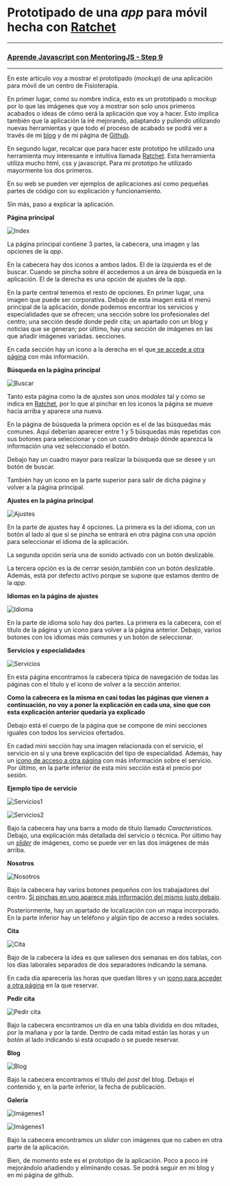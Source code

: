 # **Prototipado de una _app_ para móvil hecha con [Ratchet](http://goratchet.com/getting-started/)**
-----
### [Aprende Javascript con MentoringJS - Step 9 ](http://MentoringJS.com)
----
En este artículo voy a mostrar el prototipado (_mockup_) de una aplicación para móvil de un centro de Fisioterapia.

En primer lugar, como su nombre indica, esto es un prototipado o _mockup_ por lo que las imágenes que voy a mostrar son solo unos primeros acabados o ideas de cómo será la aplicación que voy a hacer. Esto implica también que la aplicación la iré mejorando, adaptando y puliendo utilizando nuevas herramientas y que todo el proceso de acabado se podrá ver a través de mi [blog](https://felipefcor.github.io/) y de mi página de [Github](https://github.com/felipefcor/Proyecto-app).

En segundo lugar, recalcar que para hacer este prototipo he utilizado una herramienta muy interesante e intuitiva llamada [Ratchet](http://goratchet.com/getting-started/).
Esta herramienta utiliza mucho html, css y javascript. Para mi prototipo he utilizado mayormente los dos primeros.

En su web se pueden ver ejemplos de aplicaciones así como pequeñas partes de código con su explicación y funcionamiento.

Sin más, paso a explicar la aplicación.

**Página principal**

![Index](https://raw.githubusercontent.com/felipefcor/Proyecto-app/master/img/index.png "Página principal")

La página principal contiene 3 partes, la cabecera, una imagen y las opciones de la _app_.

En la cabecera hay dos iconos a ambos lados. El de la izquierda es el de buscar. Cuando se pincha sobre él accedemos a un área de búsqueda en la aplicación. El de la derecha es una opción de ajustes de la _app_.

En la parte central tenemos el resto de opciones. En primer lugar, una imagen que puede ser corporativa. Debajo de esta imagen está el menú principal de la aplicación, donde podemos encontrar los servicios y especialidades que se ofrecen; una sección sobre los profesionales del centro; una sección desde donde pedir cita; un apartado con un blog y noticias que se generan; por último, hay una sección de imágenes en las que añadir imágenes variadas. secciones.

En cada sección hay un icono a la derecha en el que[ se accede a otra página](http://goratchet.com/one.html#push) con más información.


**Búsqueda en la página principal**

![Buscar](https://raw.githubusercontent.com/felipefcor/Proyecto-app/master/img/buscar.png "Buscar")

Tanto esta página como la de ajustes son unos _modales_ tal y como se indica en [Ratchet](http://goratchet.com/components/#modals), por lo que al pinchar en los iconos la página se mueve hacia arriba y aparece una nueva.

En la página de búsqueda la primera opción es el de las búsquedas más comunes. Aquí deberían aparecer entre 1 y 5 búsquedas más repetidas con sus botones para seleccionar y con un cuadro debajo dónde aparezca la información una vez seleccionado el botón.

Debajo hay un cuadro mayor para realizar la búsqueda que se desee y un botón de buscar.

También hay un icono en la parte superior para salir de dicha página y volver a la página principal.


 **Ajustes en la página principal**

![Ajustes](https://raw.githubusercontent.com/felipefcor/Proyecto-app/master/img/ajustes.png "Ajustes")

En la parte de ajustes hay 4 opciones.
La primera es la del idioma, con un botón al lado al que si se pincha se entrará en otra página con una opción para seleccionar el idioma de la aplicación.

La segunda opción sería una de sonido activado con un botón deslizable.

La tercera opción es la de cerrar sesión,también con un botón deslizable. Además, está por defecto activo porque se supone que estamos dentro de la _app_.


**Idiomas en la página de ajustes**

![Idioma](https://raw.githubusercontent.com/felipefcor/Proyecto-app/master/img/idiomas.png "Idiomas")

En la parte de idioma solo hay dos partes.
La primera es la cabecera, con el título de la página y un icono para volver a la página anterior.
Debajo, varios botones con los idiomas más comunes y un botón de seleccionar.


**Servicios y especialidades**

![Servicios](https://raw.githubusercontent.com/felipefcor/Proyecto-app/master/img/servicios.png "Servicios")

En esta página encontramos la cabecera típica de navegación de todas las páginas con el título y el icono de volver a la sección anterior.

**Como la cabecera es la misma en casi todas las páginas que vienen a continuación, no voy a poner la explicación en cada una, sino que con esta explicación anterior quedaría ya explicado**

Debajo está el cuerpo de la página que se compone de mini secciones iguales con todos los servicios ofertados.

En cadad mini sección hay una imagen relacionada con el servicio, el servicio en sí y una breve explicación del tipo de especialidad. Además, hay un [icono de acceso a otra página](http://goratchet.com/one.html#push) con más información sobre el servicio. Por último, en la parte inferior de esta mini sección está el precio por sesión.


**Ejemplo tipo de servicio**

![Servicios1](https://raw.githubusercontent.com/felipefcor/Proyecto-app/master/img/ganchos1.png "Especialidad")

![Servicios2](https://raw.githubusercontent.com/felipefcor/Proyecto-app/master/img/ganchos2.png "Especialidad")

Bajo la cabecera hay una barra a modo de título llamado _Características_. Debajo, una explicación más detallada del servicio o técnica. Por último hay un [_slider_](http://goratchet.com/one.html#sliders) de imágenes, como se puede ver en las dos imágenes de más arriba.



**Nosotros**

![Nosotros](https://raw.githubusercontent.com/felipefcor/Proyecto-app/master/img/nosotros.png "Nosotros")

Bajo la cabecera hay varios botones pequeños con los trabajadores del centro. [Si pinchas en uno aparece más información del mismo justo debajo](http://goratchet.com/one.html#segmentedControls).

Posteriormente, hay un apartado de localización con un mapa incorporado.
En la parte inferior hay un teléfono y algún tipo de acceso a redes sociales.


**Cita**

![Cita](https://raw.githubusercontent.com/felipefcor/Proyecto-app/master/img/cita.png "Cita")

Bajo de la cabecera la idea es que saliesen dos semanas en dos tablas, con los días laborales separados de dos separadores indicando la semana.

En cada día aparecería las horas que quedan libres y un [icono para acceder a otra página](http://goratchet.com/one.html#push) en la que reservar.


**Pedir cita**

![Pedir cita](https://raw.githubusercontent.com/felipefcor/Proyecto-app/master/img/lunes.png "Pedir cita")

Bajo la cabecera encontramos un día en una tabla dividida en dos mitades, por la mañana y por la tarde. Dentro de cada mitad están las horas y un botón al lado indicando si está ocupado o se puede reservar.


**Blog**

![Blog](https://raw.githubusercontent.com/felipefcor/Proyecto-app/master/img/blog.png "Blog")

Bajo la cabecera encontramos el título del _post_ del blog. Debajo el contenido y, en la parte inferior, la fecha de publicación.


**Galería**

![Imágenes1](https://raw.githubusercontent.com/felipefcor/Proyecto-app/master/img/imagenes1.png "Galería")

![Imágenes1](https://raw.githubusercontent.com/felipefcor/Proyecto-app/master/img/imagenes2.png "Galería")

Bajo la cabecera encontramos un _slider_ con imágenes que no caben en otra parte de la aplicación.


Bien, de momento este es el prototipo de la aplicación. Poco a poco iré mejorándolo añadiendo y eliminando cosas. Se podrá seguir en mi blog y en mi página de github.
